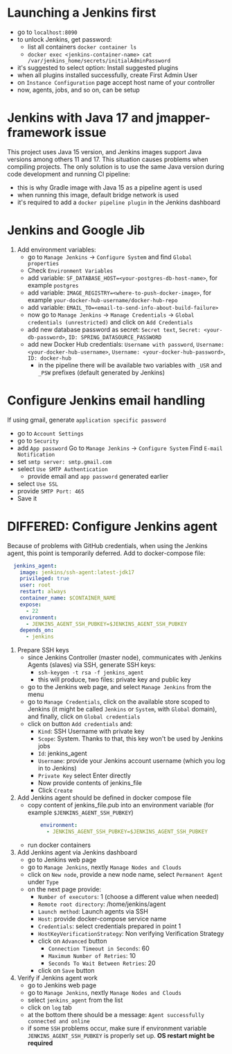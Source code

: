 # Launching a Jenkins first
- go to `localhost:8090`
- to unlock Jenkins, get password:
  - list all containers `docker container ls`
  - `docker exec <jenkins-container-name> cat /var/jenkins_home/secrets/initialAdminPassword`
- it's suggested to select option: Install suggested plugins 
- when all plugins installed successfully, create First Admin User
- on `Instance Configuration` page accept host name of your controller
- now, agents, jobs, and so on, can be setup

# Jenkins with Java 17 and jmapper-framework issue
This project uses Java 15 version, and Jenkins images support Java versions among others 11 and 17.
This situation causes problems when compiling projects. The only solution is to use the same Java version during code development and running CI pipeline:
- this is why Gradle image with Java 15 as a pipeline agent is used
- when running this image, default bridge network is used
- it's required to add a `docker pipeline plugin` in the Jenkins dashboard

# Jenkins and Google Jib
1. Add environment variables:
    - go to `Manage Jenkins` -> `Configure System` and find `Global properties`
    - Check `Environment Variables`
    - add variable: `SF_DATABASE_HOST=<your-postgres-db-host-name>`, for example `postgres`
    - add variable: `IMAGE_REGISTRY=<where-to-push-docker-image>`, for example `your-docker-hub-username/docker-hub-repo`
    - add variable: `EMAIL_TO=<email-to-send-info-about-build-failure>`
    - now go to `Manage Jenkins` -> `Manage Credentials` -> `Global credentials (unrestricted)` and click on `Add Credentials` 
    - add new database password as secret: `Secret text`, `Secret: <your-db-password>`, `ID: SPRING_DATASOURCE_PASSWORD`
    - add new Docker Hub credentials: `Username with password`, `Username: <your-docker-hub-username>`, `Username: <your-docker-hub-password>`, `ID: docker-hub`
      - in the pipeline there will be available two variables with `_USR` and `_PSW` prefixes (default generated by Jenkins)

# Configure Jenkins email handling
If using gmail, generate `application specific password`
- go to `Account Settings`
- go to `Security`
- add `App password`
Go to `Manage Jenkins` -> `Configure System`
Find `E-mail Notification`
- set `smtp server: smtp.gmail.com`
- select `Use SMTP Authentication`
  - provide email and `app password` generated earlier
- select `Use SSL`
- provide `SMTP Port: 465`
- Save it


# DIFFERED: Configure Jenkins agent
Because of problems with GitHub credentials, when using the Jenkins agent, this point is temporarily deferred.
Add to docker-compose file:
```yaml
  jenkins_agent:
    image: jenkins/ssh-agent:latest-jdk17
    privileged: true
    user: root
    restart: always
    container_name: $CONTAINER_NAME
    expose:
      - 22
    environment:
      - JENKINS_AGENT_SSH_PUBKEY=$JENKINS_AGENT_SSH_PUBKEY
    depends_on:
      - jenkins
```
1. Prepare SSH keys
   - since Jenkins Controller (master node), communicates with Jenkins Agents (slaves) via SSH, generate SSH keys:
     - `ssh-keygen -t rsa -f jenkins_agent`
     - this will produce, two files: private key and public key
   - go to the Jenkins web page, and select `Manage Jenkins` from the menu
   - go to `Manage Credentials`, click on the available store scoped to Jenkins (it might be called `Jenkins` or `System`, with `Global` domain), and finally, click on `Global credentials`
   - click on button `Add credentials` and: 
     - `Kind`:  SSH Username with private key
     - `Scope`: System. Thanks to that, this key won't be used by Jenkins jobs
     - `Id`: jenkins_agent
     - `Username`: provide your Jenkins account username (which you log in to Jenkins)
     - `Private Key` select Enter directly
     - Now provide contents of jenkins_file
     - Click `Create`
2. Add Jenkins agent should be defined in docker compose file
   - copy content of jenkins_file.pub into an environment variable (for example `$JENKINS_AGENT_SSH_PUBKEY`)
      ```yaml
          environment:
            - JENKINS_AGENT_SSH_PUBKEY=$JENKINS_AGENT_SSH_PUBKEY
      ```
   - run docker containers
3. Add Jenkins agent via Jenkins dashboard
   - go to Jenkins web page
   - go to `Manage Jenkins`, nextly `Manage Nodes and Clouds`
   - click on `New node`, provide a new node name, select `Permanent Agent` under `Type`
   - on the next page provide:
     - `Number of executors`: 1 (choose a different value when needed)
     - `Remote root directory`: /home/jenkins/agent
     - `Launch method`: Launch agents via SSH
     - `Host`: provide docker-compose service name
     - `Credentials`: select credentials prepared in point 1
     - `HostKeyVerificationStrategy`: Non verifying Verification Strategy
     - click on `Advanced` button
       - `Connection Timeout in Seconds`: 60
       - `Maximum Number of Retries`: 10
       - `Seconds To Wait Between Retries`: 20
     - click on `Save` button
4. Verify if Jenkins agent work
   - go to Jenkins web page
   - go to `Manage Jenkins`, nextly `Manage Nodes and Clouds`
   - select `jenkins_agent` from the list
   - click on `log` tab
   - at the bottom there should be a message: `Agent successfully connected and online`
   - if some `SSH` problems occur, make sure if environment variable `JENKINS_AGENT_SSH_PUBKEY` is properly set up. **OS restart might be required** 